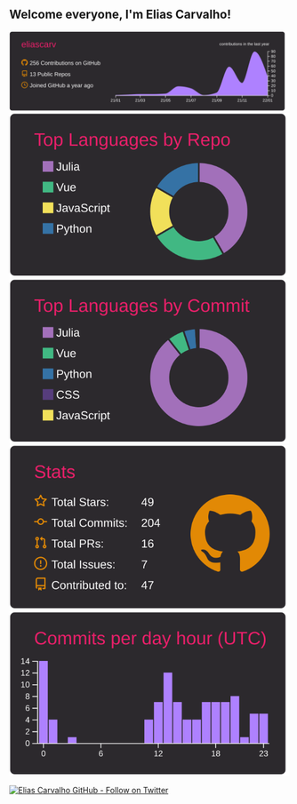 
## Welcome everyone, I'm Elias Carvalho!

[![](https://raw.githubusercontent.com/eliascarv/eliascarv/master/profile-summary-card-output/monokai/0-profile-details.svg)](https://github.com/vn7n24fzkq/github-profile-summary-cards)
[![](https://raw.githubusercontent.com/eliascarv/eliascarv/master/profile-summary-card-output/monokai/1-repos-per-language.svg)](https://github.com/vn7n24fzkq/github-profile-summary-cards) [![](https://raw.githubusercontent.com/eliascarv/eliascarv/master/profile-summary-card-output/monokai/2-most-commit-language.svg)](https://github.com/vn7n24fzkq/github-profile-summary-cards)
[![](https://raw.githubusercontent.com/eliascarv/eliascarv/master/profile-summary-card-output/monokai/3-stats.svg)](https://github.com/vn7n24fzkq/github-profile-summary-cards) [![](https://raw.githubusercontent.com/eliascarv/eliascarv/master/profile-summary-card-output/monokai/4-productive-time.svg)](https://github.com/vn7n24fzkq/github-profile-summary-cards)

[![Elias Carvalho GitHub - Follow on Twitter](https://img.shields.io/twitter/follow/eliascarvdev?logo=twitter&style=for-the-badge&color=blue)](https://twitter.com/eliascarvdev)
